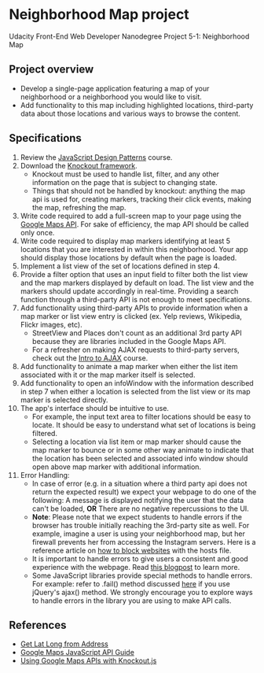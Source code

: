 # Neighborhood Map project
Udacity Front-End Web Developer Nanodegree Project 5-1: Neighborhood Map

## Project overview
*   Develop a single-page application featuring a map of your neighborhood or a neighborhood you would like to visit.
*   Add functionality to this map including highlighted locations, third-party data about those locations and various ways to browse the content.

## Specifications
1.  Review the [JavaScript Design Patterns](https://www.udacity.com/course/ud989-nd) course.
2.  Download the [Knockout framework](http://knockoutjs.com/).
    *   Knockout must be used to handle list, filter, and any other information on the page that is subject to changing state.
    *   Things that should not be handled by knockout: anything the map api is used for, creating markers, tracking their click events, making the map, refreshing the map.
3.  Write code required to add a full-screen map to your page using the [Google Maps API](https://developers.google.com/maps/). For sake of efficiency, the map API should be called only once.
4.  Write code required to display map markers identifying at least 5 locations that you are interested in within this neighborhood. Your app should display those locations by default when the page is loaded.
5.  Implement a list view of the set of locations defined in step 4.
6.  Provide a filter option that uses an input field to filter both the list view and the map markers displayed by default on load. The list view and the markers should update accordingly in real-time. Providing a search function through a third-party API is not enough to meet specifications.
7.  Add functionality using third-party APIs to provide information when a map marker or list view entry is clicked (ex. Yelp reviews, Wikipedia, Flickr images, etc).
    *   StreetView and Places don't count as an additional 3rd party API because they are libraries included in the Google Maps API.
    *   For a refresher on making AJAX requests to third-party servers, check out the [Intro to AJAX](https://www.udacity.com/course/ud110-nd) course.
8.  Add functionality to animate a map marker when either the list item associated with it or the map marker itself is selected.
9.  Add functionality to open an infoWindow with the information described in step 7 when either a location is selected from the list view or its map marker is selected directly.
10. The app's interface should be intuitive to use.
    *   For example, the input text area to filter locations should be easy to locate. It should be easy to understand what set of locations is being filtered.
    *   Selecting a location via list item or map marker should cause the map marker to bounce or in some other way animate to indicate that the location has been selected and associated info window should open above map marker with additional information.
11. Error Handling:
    *   In case of error (e.g. in a situation where a third party api does not return the expected result) we expect your webpage to do one of the following: A message is displayed notifying the user that the data can't be loaded, __OR__ There are no negative repercussions to the UI.
    *   __Note__: Please note that we expect students to handle errors if the browser has trouble initially reaching the 3rd-party site as well. For example, imagine a user is using your neighborhood map, but her firewall prevents her from accessing the Instagram servers. Here is a reference article on [how to block websites](http://www.digitaltrends.com/computing/how-to-block-a-website/) with the hosts file.
    *   It is important to handle errors to give users a consistent and good experience with the webpage. Read [this blogpost](http://ruben.verborgh.org/blog/2012/12/31/asynchronous-error-handling-in-javascript/) to learn more.
    *   Some JavaScript libraries provide special methods to handle errors. For example: refer to .fail() method discussed [here](http://api.jquery.com/jquery.ajax/#jqXHR) if you use jQuery's ajax() method. We strongly encourage you to explore ways to handle errors in the library you are using to make API calls.

## References
*   [Get Lat Long from Address](//http://www.latlong.net/convert-address-to-lat-long.html)
*   [Google Maps JavaScript API Guide](https://developers.google.com/maps/documentation/javascript/tutorial)
*   [Using Google Maps APIs with Knockout.js](https://www.packtpub.com/books/content/using-google-maps-apis-knockoutjs)
